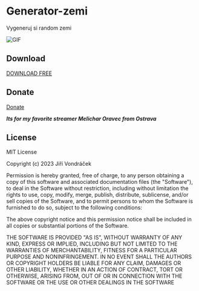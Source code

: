 # Generator-zemi
Vygeneruj si random zemi

![GIF](https://media.tenor.com/l6LpvsOy6j8AAAAd/anime-bunny.gif)

## Download

[DOWNLOAD FREE](https://github.com/Weeb2103/Knihovna/releases/download/v1.1.0/Release.zip)

## Donate

[Donate](https://streamelements.com/flyguncz/tip)

***Its for my favorite streamer Melichar Oravec from Ostrava***

## License

MIT License

Copyright (c) 2023 Jiří Vondráček

Permission is hereby granted, free of charge, to any person obtaining a copy
of this software and associated documentation files (the "Software"), to deal
in the Software without restriction, including without limitation the rights
to use, copy, modify, merge, publish, distribute, sublicense, and/or sell
copies of the Software, and to permit persons to whom the Software is
furnished to do so, subject to the following conditions:

The above copyright notice and this permission notice shall be included in all
copies or substantial portions of the Software.

THE SOFTWARE IS PROVIDED "AS IS", WITHOUT WARRANTY OF ANY KIND, EXPRESS OR
IMPLIED, INCLUDING BUT NOT LIMITED TO THE WARRANTIES OF MERCHANTABILITY,
FITNESS FOR A PARTICULAR PURPOSE AND NONINFRINGEMENT. IN NO EVENT SHALL THE
AUTHORS OR COPYRIGHT HOLDERS BE LIABLE FOR ANY CLAIM, DAMAGES OR OTHER
LIABILITY, WHETHER IN AN ACTION OF CONTRACT, TORT OR OTHERWISE, ARISING FROM,
OUT OF OR IN CONNECTION WITH THE SOFTWARE OR THE USE OR OTHER DEALINGS IN THE
SOFTWARE 
